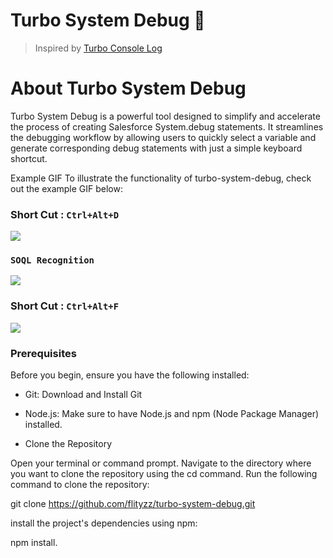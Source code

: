 # Turbo System Debug 🚀

> Inspired by <a href="https://github.com/Chakroun-Anas/turbo-console-log">Turbo Console Log</a>

# About Turbo System Debug

Turbo System Debug is a powerful tool designed to simplify and accelerate the process of creating Salesforce System.debug statements. It streamlines the debugging workflow by allowing users to quickly select a variable and generate corresponding debug statements with just a simple keyboard shortcut.

Example GIF
To illustrate the functionality of turbo-system-debug, check out the example GIF below:

### Short Cut : `Ctrl+Alt+D`

<img src="https://i.imgur.com/u9Zb5Wf.gif"/>

### `SOQL Recognition`

<img src="https://i.imgur.com/tlxF5e3.gif"/>

### Short Cut : `Ctrl+Alt+F`

<img src="https://i.imgur.com/kENrlbM.gif"/>

### Prerequisites

Before you begin, ensure you have the following installed:

- Git: Download and Install Git

- Node.js: Make sure to have Node.js and npm (Node Package Manager) installed.

- Clone the Repository

Open your terminal or command prompt.
Navigate to the directory where you want to clone the repository using the cd command.
Run the following command to clone the repository:

git clone https://github.com/flityzz/turbo-system-debug.git

install the project's dependencies using npm:

npm install.
